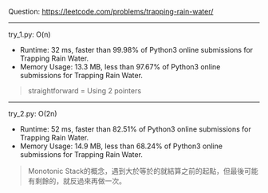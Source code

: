 Question: https://leetcode.com/problems/trapping-rain-water/

---

try_1.py: O(n)

* Runtime: 32 ms, faster than 99.98% of Python3 online submissions for Trapping Rain Water.
* Memory Usage: 13.3 MB, less than 97.67% of Python3 online submissions for Trapping Rain Water.

> straightforward = Using 2 pointers

---

try_2.py: O(2n)

* Runtime: 52 ms, faster than 82.51% of Python3 online submissions for Trapping Rain Water.
* Memory Usage: 14.9 MB, less than 68.24% of Python3 online submissions for Trapping Rain Water.

> Monotonic Stack的概念，遇到大於等於的就結算之前的起點，但最後可能有剩餘的，就反過來再做一次。
